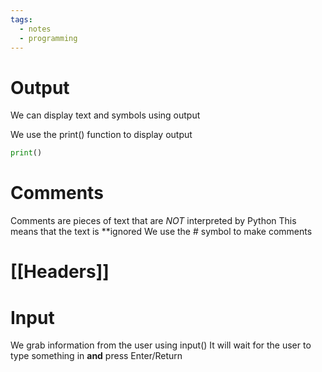 ```yaml
---
tags:
  - notes
  - programming
---
```

# Output
We can display text and symbols using output

We use the print() function to display output

```python
print()
```





# Comments
Comments are pieces of text that are *NOT* interpreted by Python
This means that the text is **ignored
We use the # symbol to make comments

# [[Headers]]

# Input
We grab information from the user using input()
It will wait for the user to type something in **and** press Enter/Return